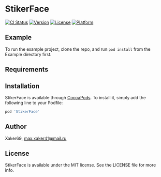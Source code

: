 # StikerFace

[![CI Status](https://img.shields.io/travis/Xaker69/StikerFace.svg?style=flat)](https://travis-ci.org/Xaker69/StikerFace)
[![Version](https://img.shields.io/cocoapods/v/StikerFace.svg?style=flat)](https://cocoapods.org/pods/StikerFace)
[![License](https://img.shields.io/cocoapods/l/StikerFace.svg?style=flat)](https://cocoapods.org/pods/StikerFace)
[![Platform](https://img.shields.io/cocoapods/p/StikerFace.svg?style=flat)](https://cocoapods.org/pods/StikerFace)

## Example

To run the example project, clone the repo, and run `pod install` from the Example directory first.

## Requirements

## Installation

StikerFace is available through [CocoaPods](https://cocoapods.org). To install
it, simply add the following line to your Podfile:

```ruby
pod 'StikerFace'
```

## Author

Xaker69, max.xaker41@mail.ru

## License

StikerFace is available under the MIT license. See the LICENSE file for more info.
